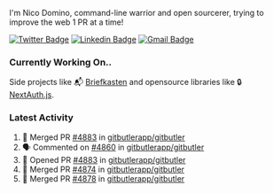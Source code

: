 
I'm Nico Domino, command-line warrior and open sourcerer, trying to improve the web 1 PR at a time!

[![Twitter Badge](https://img.shields.io/badge/-@ndom91-1ca0f1?style=flat-square&labelColor=1ca0f1&logo=twitter&logoColor=white&link=https://twitter.com/ndom91)](https://twitter.com/ndom91) [![Linkedin Badge](https://img.shields.io/badge/-ndom91-blue?style=flat-square&logo=Linkedin&logoColor=white&link=https://www.linkedin.com/in/ndom91/)](https://www.linkedin.com/in/ndom91/) [![Gmail Badge](https://img.shields.io/badge/-yo@ndo.dev-c14438?style=flat-square&logo=mail.ru&logoColor=white&link=mailto:yo@ndo.dev)](mailto:yo@ndo.dev)

### Currently Working On..

Side projects like 📬 [Briefkasten](https://briefkastenhq.com) and opensource libraries like 🔒 [NextAuth.js](https://github.com/nextauthjs/next-auth).

<!--START_SECTION_PROFILE_VIEWS:readme-info-->
<!--END_SECTION_PROFILE_VIEWS:readme-info-->

<!--START_SECTION_DAILY_COMMIT:readme-info-->
<!--END_SECTION_DAILY_COMMIT:readme-info-->

<!--START_SECTION_WEEKLY_COMMIT:readme-info-->
<!--END_SECTION_WEEKLY_COMMIT:readme-info-->

### Latest Activity

<!--START_SECTION:activity-->
1. 🎉 Merged PR [#4883](https://github.com/gitbutlerapp/gitbutler/pull/4883) in [gitbutlerapp/gitbutler](https://github.com/gitbutlerapp/gitbutler)
2. 🗣 Commented on [#4860](https://github.com/gitbutlerapp/gitbutler/pull/4860#issuecomment-2344013829) in [gitbutlerapp/gitbutler](https://github.com/gitbutlerapp/gitbutler)
3. 💪 Opened PR [#4883](https://github.com/gitbutlerapp/gitbutler/pull/4883) in [gitbutlerapp/gitbutler](https://github.com/gitbutlerapp/gitbutler)
4. 🎉 Merged PR [#4874](https://github.com/gitbutlerapp/gitbutler/pull/4874) in [gitbutlerapp/gitbutler](https://github.com/gitbutlerapp/gitbutler)
5. 🎉 Merged PR [#4878](https://github.com/gitbutlerapp/gitbutler/pull/4878) in [gitbutlerapp/gitbutler](https://github.com/gitbutlerapp/gitbutler)
<!--END_SECTION:activity-->
